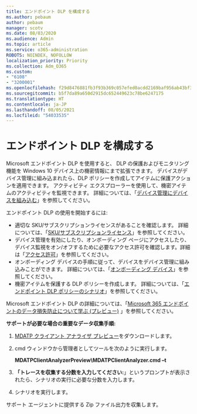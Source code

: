 ```yaml
---
title: エンドポイント DLP を構成する
ms.author: pebaum
author: pebaum
manager: scotv
ms.date: 08/03/2020
ms.audience: Admin
ms.topic: article
ms.service: o365-administration
ROBOTS: NOINDEX, NOFOLLOW
localization_priority: Priority
ms.collection: Adm_O365
ms.custom:
- "6108"
- "3200001"
ms.openlocfilehash: f29d8476881fb3f93b369c057efed0acdd2169baf956ab43bf3c0ade527e9437
ms.sourcegitcommit: b5f7da89a650d2915dc652449623c78be6247175
ms.translationtype: HT
ms.contentlocale: ja-JP
ms.lasthandoff: 08/05/2021
ms.locfileid: "54033535"
---
```

# <a name="configure-endpoint-dlp"></a>エンドポイント DLP を構成する

Microsoft エンドポイント DLP を使用すると、 DLP の保護およびモニタリング機能を Windows 10 デバイス上の機密情報にまで拡張できます。 デバイスがデバイス管理に組み込まれたら、DLP ポリシーを作成してアイテムに保護アクションを適用できます。 アクティビティ エクスプローラーを使用して、機密アイテムのアクティビティを監視できます。 詳細については、「[デバイス管理にデバイスを組み込む](/microsoft-365/compliance/endpoint-dlp-getting-started#onboarding-devices-into-device-management)」を参照してください。  

エンドポイント DLP の使用を開始するには:

- 適切な SKU/サブスクリプションライセンスがあることを確認します。 詳細については、「[SKU/サブスクリプションライセンス](/microsoft-365/compliance/endpoint-dlp-getting-started#skusubscriptions-licensing)」を参照してください。
- デバイス管理を有効にしたり、オンボーディング ページにアクセスしたり、デバイス監視をオン/オフするために必要なアクセス許可を確認します。詳細は「[アクセス許可](/microsoft-365/compliance/endpoint-dlp-getting-started#permissions)」を参照してください。
- オンボーディング デバイスの手順に従って、デバイスをデバイス管理に組み込みことができます。 詳細については、「[オンボーディング デバイス](/microsoft-365/compliance/endpoint-dlp-getting-started#onboarding-devices)」を参照してください。 
- 機密アイテムを保護する DLP ポリシーを作成します。 詳細については、「[エンドポイント DLP ポリシーのシナリオ](/microsoft-365/compliance/endpoint-dlp-using?view=o365-worldwide#endpoint-dlp-policy-scenarios)」を参照してください。

Microsoft エンドポイント DLP の詳細については、「[Microsoft 365 エンドポイントのデータ損失防止について学ぶ (プレビュー)](/microsoft-365/compliance/endpoint-dlp-learn-about) 」を参照してください。

**サポートが必要な場合の重要なデータ収集手順:**

1. [MDATP クライアント アナライザ プレビュー](https://aka.ms/betamdatpanalyzer)をダウンロードします。
1. cmd ウィンドウから管理者としてツールを次のように実行します。

    **MDATPClientAnalyzerPreview\MDATPClientAnalyzer.cmd –t**

1. **「トレースを収集する分数を入力してください:**」というプロンプトが表示されたら、シナリオの実行に必要な分数を入力します。
1. シナリオを実行します。

サポート エージェントに提供する Zip ファイル出力を収集します。
